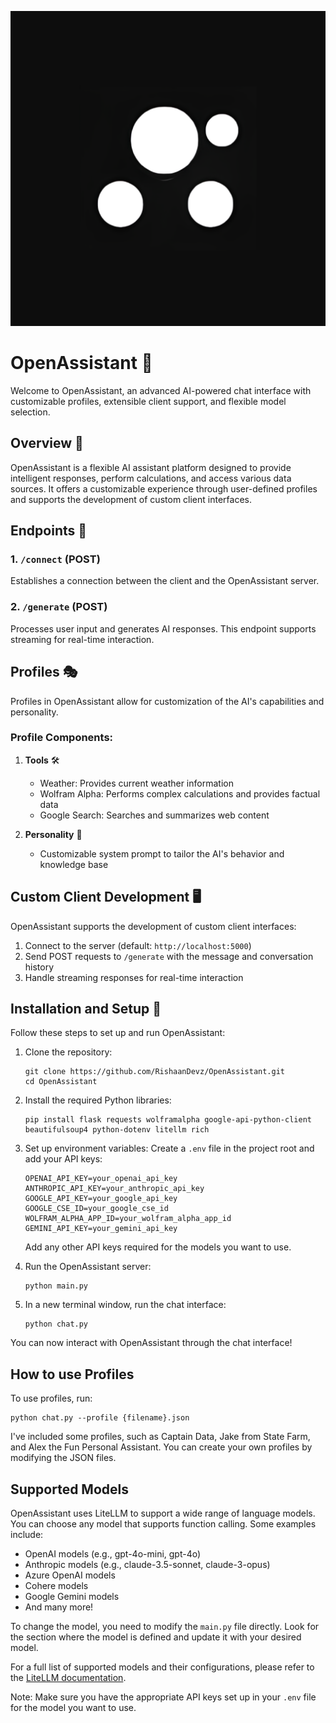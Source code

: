 ![alt text](https://github.com/RishaanDevz/OpenAssistant/blob/main/Untitled%20design%20(13).png)

# OpenAssistant 🤖
Welcome to OpenAssistant, an advanced AI-powered chat interface with customizable profiles, extensible client support, and flexible model selection.

## Overview 🌟
OpenAssistant is a flexible AI assistant platform designed to provide intelligent responses, perform calculations, and access various data sources. It offers a customizable experience through user-defined profiles and supports the development of custom client interfaces.

## Endpoints 🔌
### 1. `/connect` (POST)
Establishes a connection between the client and the OpenAssistant server.

### 2. `/generate` (POST)
Processes user input and generates AI responses. This endpoint supports streaming for real-time interaction.

## Profiles 🎭
Profiles in OpenAssistant allow for customization of the AI's capabilities and personality.

### Profile Components:
1. **Tools** 🛠️
   - Weather: Provides current weather information
   - Wolfram Alpha: Performs complex calculations and provides factual data
   - Google Search: Searches and summarizes web content

2. **Personality** 💬
   - Customizable system prompt to tailor the AI's behavior and knowledge base


## Custom Client Development 🖥️
OpenAssistant supports the development of custom client interfaces:
1. Connect to the server (default: `http://localhost:5000`)
2. Send POST requests to `/generate` with the message and conversation history
3. Handle streaming responses for real-time interaction

## Installation and Setup 🚀
Follow these steps to set up and run OpenAssistant:

1. Clone the repository:
   ```
   git clone https://github.com/RishaanDevz/OpenAssistant.git
   cd OpenAssistant
   ```

2. Install the required Python libraries:
   ```
   pip install flask requests wolframalpha google-api-python-client beautifulsoup4 python-dotenv litellm rich
   ```

3. Set up environment variables:
   Create a `.env` file in the project root and add your API keys:
   ```
   OPENAI_API_KEY=your_openai_api_key
   ANTHROPIC_API_KEY=your_anthropic_api_key
   GOOGLE_API_KEY=your_google_api_key
   GOOGLE_CSE_ID=your_google_cse_id
   WOLFRAM_ALPHA_APP_ID=your_wolfram_alpha_app_id
   GEMINI_API_KEY=your_gemini_api_key
   ```
   Add any other API keys required for the models you want to use.

4. Run the OpenAssistant server:
   ```
   python main.py
   ```

5. In a new terminal window, run the chat interface:
   ```
   python chat.py
   ```
   
You can now interact with OpenAssistant through the chat interface!

## How to use Profiles
To use profiles, run:
```
python chat.py --profile {filename}.json
```

I've included some profiles, such as Captain Data, Jake from State Farm, and Alex the Fun Personal Assistant. You can create your own profiles by modifying the JSON files.

## Supported Models
OpenAssistant uses LiteLLM to support a wide range of language models. You can choose any model that supports function calling. Some examples include:

- OpenAI models (e.g., gpt-4o-mini, gpt-4o)
- Anthropic models (e.g., claude-3.5-sonnet, claude-3-opus)
- Azure OpenAI models
- Cohere models
- Google Gemini models
- And many more!

To change the model, you need to modify the `main.py` file directly. Look for the section where the model is defined and update it with your desired model.

For a full list of supported models and their configurations, please refer to the [LiteLLM documentation](https://docs.litellm.ai/docs/providers).

Note: Make sure you have the appropriate API keys set up in your `.env` file for the model you want to use.

